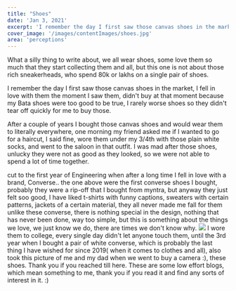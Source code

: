 ```yaml
---
title: "Shoes"
date: 'Jan 3, 2021'
excerpt: 'I remember the day I first saw those canvas shoes in the market, I fell...'
cover_image: '/images/contentImages/shoes.jpg'
area: 'perceptions'
---
```


What a silly thing to write about, we all wear shoes, some love them so much that they start collecting them and all, but this one is not about those rich sneakerheads, who spend 80k or lakhs on a single pair of shoes. 

I remember the day I first saw those canvas shoes in the market, I fell in love with them the moment I saw them, didn't buy at that moment because my Bata shoes were too good to be true, I rarely worse shoes so they didn't tear off quickly for me to buy those. 

After a couple of years I bought those canvas shoes and would wear them to literally everywhere, one morning my friend asked me if I wanted to go for a haircut, I said fine, wore them under my 3/4th with those plain white socks, and went to the saloon in that outfit. I was mad after those shoes, unlucky they were not as good as they looked, so we were not able to spend a lot of time together. 

cut to the first year of Engineering when after a long time I fell in love with a brand, Converse.. the one above were the first converse shoes I bought, probably they were a rip-off that I bought from myntra, but anyway they just felt soo good, I have liked t-shirts with funny captions, sweaters with certain patterns, jackets of a certain material, they all never made me fall for them unlike these converse, there is nothing special in the design, nothing that has never been done, way too simple, but this is something about the things we love, we just know we do, there are times we don't know why. 
 ![](https://1.bp.blogspot.com/--KnLIyGqvIk/Xu-N8Kh0Y5I/AAAAAAAA3Ys/4nXLmsq5Qn0JQCRFVgBbmpXVxSgbrPjmgCK4BGAsYHg/s2409/a.jpg)
I wore them to college, every single day didn't let anyone touch them, until the 3rd year when I bought a pair of white converse, 
which is probably the last thing I have wished for since 2019( when it comes to clothes and all), also took this picture of me and my dad when we went to buy a camera :), these shoes. Thank you if you reached till here. These are some low effort blogs, which mean something to me, thank you if you read it and find any sorts of interest in it.
:)